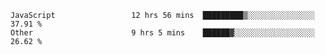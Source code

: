 
<!--
**xy406043/xy406043** is a ✨ _special_ ✨ repository because its `README.md` (this file) appears on your GitHub profile.

Here are some ideas to get you started:

- 🔭 I’m currently working on ...
- 🌱 I’m currently learning ...
- 👯 I’m looking to collaborate on ...
- 🤔 I’m looking for help with ...
- 💬 Ask me about ...
- 📫 How to reach me: ...
- 😄 Pronouns: ...
- ⚡ Fun fact: ...
-->

<!--START_SECTION:waka-->

```text
JavaScript                 12 hrs 56 mins  █████████▒░░░░░░░░░░░░░░░   37.91 %
Other                      9 hrs 5 mins    ██████▓░░░░░░░░░░░░░░░░░░   26.62 %
```

<!--END_SECTION:waka-->
